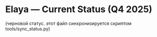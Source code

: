 # Elaya — Current Status (Q4 2025)

(черновой статус. этот файл синхронизируется скриптом tools/sync_status.py)
